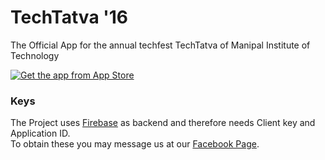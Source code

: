 # TechTatva '16

The Official App for the annual techfest TechTatva of Manipal Institute of Technology

[![Get the app from App Store](http://www.catan.com/images/stories/Elektronische_Spiele/iPhone_Catan/AppStore_klein_24.png)](https://appsto.re/in/av192.i)

### Keys

The Project uses [Firebase](https://firebase.google.com) as backend and therefore needs Client key and Application ID.  
To obtain these you may message us at our [Facebook Page](https://www.facebook.com/LUGManipal/).